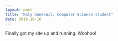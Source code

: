 ```yaml
---
layout: post
title: "Kaly Dumesnil, Computer Science student"
date: 2016-10-16
---
```


Finally got my site up and running. Woohoo!

